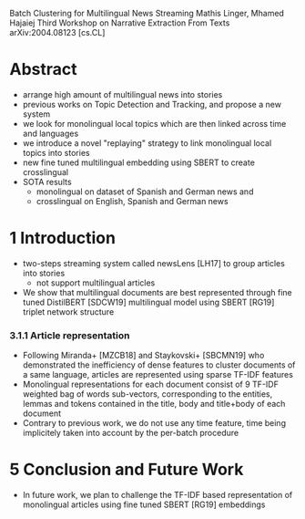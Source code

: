 Batch Clustering for Multilingual News Streaming
Mathis Linger, Mhamed Hajaiej
Third Workshop on Narrative Extraction From Texts arXiv:2004.08123 [cs.CL]

# Abstract

* arrange high amount of multilingual news into stories
* previous works on Topic Detection and Tracking, and propose a new system
* we look for monolingual local topics
  which are then linked across time and languages
* we introduce a novel "replaying" strategy
  to link monolingual local topics into stories
* new fine tuned multilingual embedding using SBERT to create crosslingual
* SOTA results
  * monolingual on dataset of Spanish and German news and
  * crosslingual on English, Spanish and German news

# 1 Introduction

* two-steps streaming system called newsLens [LH17]
  to group articles into stories
  * not support multilingual articles
* We show that multilingual documents are best represented through
  fine tuned DistilBERT [SDCW19] multilingual model
  using SBERT [RG19] triplet network structure

### 3.1.1 Article representation

* Following Miranda+ [MZCB18] and Staykovski+ [SBCMN19] who demonstrated the
  inefficiency of dense features to cluster documents of a same language,
  articles are represented using sparse TF-IDF features
* Monolingual representations for each document consist of 9 TF-IDF weighted
  bag of words sub-vectors, corresponding to the entities, lemmas and tokens
  contained in the title, body and title+body of each document
* Contrary to previous work, we do not use any time feature, time being
  implicitely taken into account by the per-batch procedure

# 5 Conclusion and Future Work

* In future work, we plan to challenge the TF-IDF based representation of
  monolingual articles using fine tuned SBERT [RG19] embeddings
